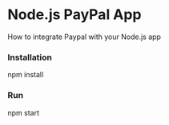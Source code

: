 # Node.js PayPal App

How to integrate Paypal with your Node.js app

### Installation

 npm install

### Run

 npm start




